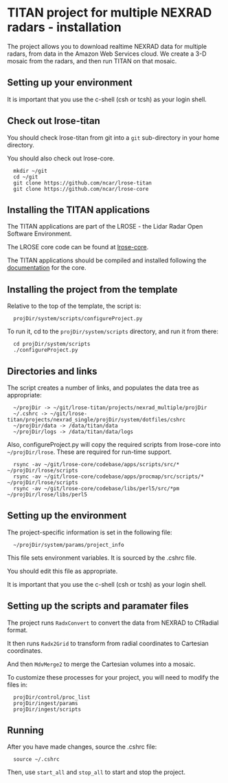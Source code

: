 # TITAN project for multiple NEXRAD radars - installation

The project allows you to download realtime NEXRAD data for multiple radars, from
data in the Amazon Web Services cloud. We create a 3-D mosaic from the radars,
and then run TITAN on that mosaic.

## Setting up your environment

It is important that you use the c-shell (csh or tcsh) as your login shell.

## Check out lrose-titan

You should check lrose-titan from git into a ```git``` sub-directory in your
home directory.

You should also check out lrose-core.

```
  mkdir ~/git
  cd ~/git
  git clone https://github.com/ncar/lrose-titan 
  git clone https://github.com/ncar/lrose-core 
```

## Installing the TITAN applications

The TITAN applications are part of the LROSE - the Lidar Radar Open Software Environment.

The LROSE core code can be found at [lrose-core](https://github.com/NCAR/lrose-core).

The TITAN applications should be compiled and installed following the
[documentation](https://github.com/NCAR/lrose-core/blob/master/README.md) for the core.

## Installing the project from the template

Relative to the top of the template, the script is:

```
  projDir/system/scripts/configureProject.py
```

To run it, cd to the ```projDir/system/scripts``` directory, and run it from
there:

```
  cd projDir/system/scripts
  ./configureProject.py
```

## Directories and links

The script creates a number of links, and populates the data tree as
appropriate:

```
  ~/projDir -> ~/git/lrose-titan/projects/nexrad_multiple/projDir
  ~/.cshrc -> ~/git/lrose-titan/projects/nexrad_single/projDir/system/dotfiles/cshrc
  ~/projDir/data -> /data/titan/data
  ~/projDir/logs -> /data/titan/data/logs
```

Also, configureProject.py will copy the required scripts from lrose-core into
```~/projDir/lrose```. These are required for run-time support.

```
  rsync -av ~/git/lrose-core/codebase/apps/scripts/src/* ~/projDir/lrose/scripts
  rsync -av ~/git/lrose-core/codebase/apps/procmap/src/scripts/* ~/projDir/lrose/scripts
  rsync -av ~/git/lrose-core/codebase/libs/perl5/src/*pm ~/projDir/lrose/libs/perl5
```

## Setting up the environment

The project-specific information is set in the following file:

```
  ~/projDir/system/params/project_info
```

This file sets environment variables. It is sourced by the .cshrc file.

You should edit this file as appropriate.

It is important that you use the c-shell (csh or tcsh) as your login shell.

## Setting up the scripts and paramater files

The project runs ```RadxConvert``` to convert the data from NEXRAD to CfRadial format.

It then runs ```Radx2Grid``` to transform from radial coordinates to Cartesian coordinates.

And then ```MdvMerge2``` to merge the Cartesian volumes into a mosaic.

To customize these processes for your project, you will need to modify the files in:

```
  projDir/control/proc_list
  projDir/ingest/params
  projDir/ingest/scripts
```

## Running

After you have made changes, source the .cshrc file:

```
  source ~/.cshrc
```

Then, use ```start_all``` and ```stop_all``` to start and stop the project.
